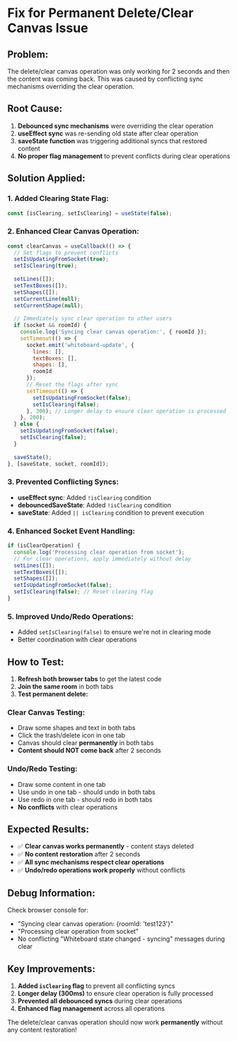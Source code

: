 # Fix for Permanent Delete/Clear Canvas Issue

## Problem:
The delete/clear canvas operation was only working for 2 seconds and then the content was coming back. This was caused by conflicting sync mechanisms overriding the clear operation.

## Root Cause:
1. **Debounced sync mechanisms** were overriding the clear operation
2. **useEffect sync** was re-sending old state after clear operation
3. **saveState function** was triggering additional syncs that restored content
4. **No proper flag management** to prevent conflicts during clear operations

## Solution Applied:

### **1. Added Clearing State Flag:**
```javascript
const [isClearing, setIsClearing] = useState(false);
```

### **2. Enhanced Clear Canvas Operation:**
```javascript
const clearCanvas = useCallback(() => {
  // Set flags to prevent conflicts
  setIsUpdatingFromSocket(true);
  setIsClearing(true);
  
  setLines([]);
  setTextBoxes([]);
  setShapes([]);
  setCurrentLine(null);
  setCurrentShape(null);
  
  // Immediately sync clear operation to other users
  if (socket && roomId) {
    console.log('Syncing clear canvas operation:', { roomId });
    setTimeout(() => {
      socket.emit('whiteboard-update', { 
        lines: [], 
        textBoxes: [], 
        shapes: [], 
        roomId 
      });
      // Reset the flags after sync
      setTimeout(() => {
        setIsUpdatingFromSocket(false);
        setIsClearing(false);
      }, 300); // Longer delay to ensure clear operation is processed
    }, 200);
  } else {
    setIsUpdatingFromSocket(false);
    setIsClearing(false);
  }
  
  saveState();
}, [saveState, socket, roomId]);
```

### **3. Prevented Conflicting Syncs:**
- **useEffect sync**: Added `!isClearing` condition
- **debouncedSaveState**: Added `!isClearing` condition  
- **saveState**: Added `|| isClearing` condition to prevent execution

### **4. Enhanced Socket Event Handling:**
```javascript
if (isClearOperation) {
  console.log('Processing clear operation from socket');
  // For clear operations, apply immediately without delay
  setLines([]);
  setTextBoxes([]);
  setShapes([]);
  setIsUpdatingFromSocket(false);
  setIsClearing(false); // Reset clearing flag
}
```

### **5. Improved Undo/Redo Operations:**
- Added `setIsClearing(false)` to ensure we're not in clearing mode
- Better coordination with clear operations

## How to Test:

1. **Refresh both browser tabs** to get the latest code
2. **Join the same room** in both tabs
3. **Test permanent delete:**

### **Clear Canvas Testing:**
- Draw some shapes and text in both tabs
- Click the trash/delete icon in one tab
- Canvas should clear **permanently** in both tabs
- **Content should NOT come back** after 2 seconds

### **Undo/Redo Testing:**
- Draw some content in one tab
- Use undo in one tab - should undo in both tabs
- Use redo in one tab - should redo in both tabs
- **No conflicts** with clear operations

## Expected Results:
- ✅ **Clear canvas works permanently** - content stays deleted
- ✅ **No content restoration** after 2 seconds
- ✅ **All sync mechanisms respect clear operations**
- ✅ **Undo/redo operations work properly** without conflicts

## Debug Information:
Check browser console for:
- "Syncing clear canvas operation: {roomId: 'test123'}"
- "Processing clear operation from socket"
- No conflicting "Whiteboard state changed - syncing" messages during clear

## Key Improvements:
1. **Added `isClearing` flag** to prevent all conflicting syncs
2. **Longer delay (300ms)** to ensure clear operation is fully processed
3. **Prevented all debounced syncs** during clear operations
4. **Enhanced flag management** across all operations

The delete/clear canvas operation should now work **permanently** without any content restoration!




